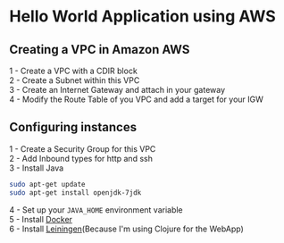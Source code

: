 # Hello World Application using AWS

## Creating a VPC in Amazon AWS

1 - Create a VPC with a CDIR block<br />
2 - Create a Subnet within this VPC<br />
3 - Create an Internet Gateway and attach in your gateway<br />
4 - Modify the Route Table of you VPC and add a target for your IGW<br />

## Configuring instances

1 - Create a Security Group for this VPC<br />
2 - Add Inbound types for http and ssh<br />
3 - Install Java
```bash
sudo apt-get update
sudo apt-get install openjdk-7jdk
```
4 - Set up your ```JAVA_HOME``` environment variable<br />
5 - Install [Docker](https://docs.docker.com/engine/installation/linux/ubuntulinux/)<br />
6 - Install [Leiningen](https://github.com/technomancy/leiningen)(Because I'm using Clojure for the WebApp)<br />
